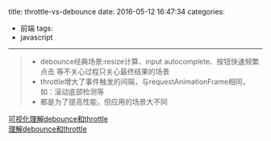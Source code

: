 title: throttle-vs-debounce
date: 2016-05-12 16:47:34
categories:
- 前端
tags:
- javascript
---

> * debounce经典场景:resize计算、input autocomplete、按钮快速频繁点击 等不关心过程只关心最终结果的场景
> * throttle增大了事件触发的间隔，与requestAnimationFrame相同，如：滚动底部检测等
> * 都是为了提高性能，但应用的场景大不同

[可视化理解debounce和throttle](http://demo.nimius.net/debounce_throttle/)     
[理解debounce和throttle](http://jinlong.github.io/2016/04/24/Debouncing-and-Throttling-Explained-Through-Examples/#more)